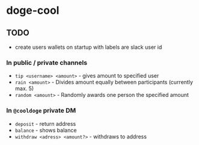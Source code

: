 # doge-cool

## TODO

* create users wallets on startup with labels are slack user id

### In public / private channels

* `tip <username> <amount>` - gives amount to specified user
* `rain <amount>` - Divides amount equally between participants (currently max. 5)
* `random <amount>` - Randomly awards one person the specified amount

### In `@cooldoge` private DM

* `deposit` - return address
* `balance` - shows balance
* `withdraw <adress> <amount?>` - withdraws to address
